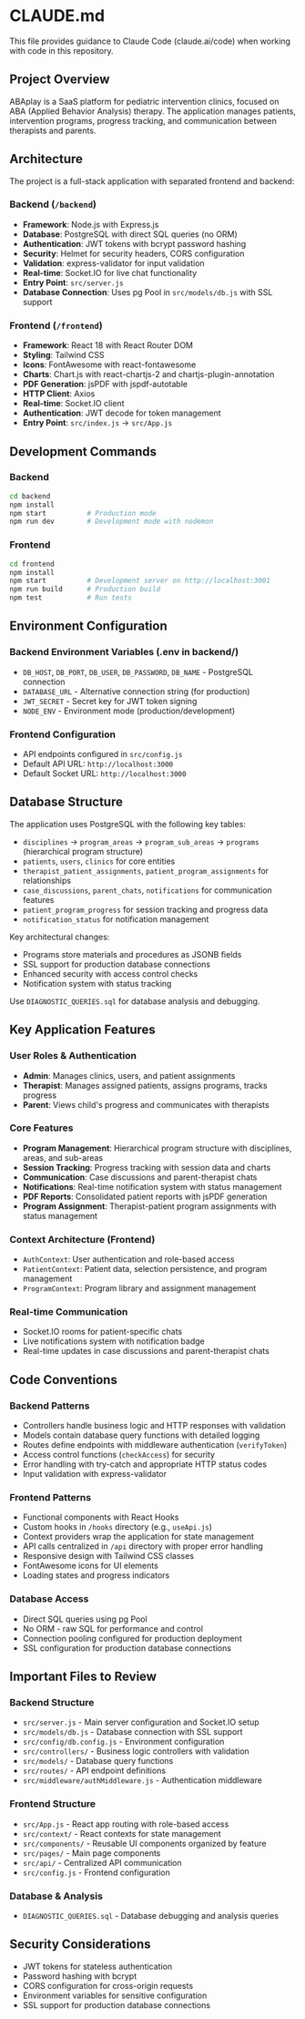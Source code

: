 # CLAUDE.md

This file provides guidance to Claude Code (claude.ai/code) when working with code in this repository.

## Project Overview

ABAplay is a SaaS platform for pediatric intervention clinics, focused on ABA (Applied Behavior Analysis) therapy. The application manages patients, intervention programs, progress tracking, and communication between therapists and parents.

## Architecture

The project is a full-stack application with separated frontend and backend:

### Backend (`/backend`)
- **Framework**: Node.js with Express.js
- **Database**: PostgreSQL with direct SQL queries (no ORM)
- **Authentication**: JWT tokens with bcrypt password hashing
- **Security**: Helmet for security headers, CORS configuration
- **Validation**: express-validator for input validation
- **Real-time**: Socket.IO for live chat functionality
- **Entry Point**: `src/server.js`
- **Database Connection**: Uses pg Pool in `src/models/db.js` with SSL support

### Frontend (`/frontend`)
- **Framework**: React 18 with React Router DOM
- **Styling**: Tailwind CSS
- **Icons**: FontAwesome with react-fontawesome
- **Charts**: Chart.js with react-chartjs-2 and chartjs-plugin-annotation
- **PDF Generation**: jsPDF with jspdf-autotable
- **HTTP Client**: Axios
- **Real-time**: Socket.IO client
- **Authentication**: JWT decode for token management
- **Entry Point**: `src/index.js` → `src/App.js`

## Development Commands

### Backend
```bash
cd backend
npm install
npm start          # Production mode
npm run dev        # Development mode with nodemon
```

### Frontend
```bash
cd frontend
npm install
npm start          # Development server on http://localhost:3001
npm run build      # Production build
npm test           # Run tests
```

## Environment Configuration

### Backend Environment Variables (.env in backend/)
- `DB_HOST`, `DB_PORT`, `DB_USER`, `DB_PASSWORD`, `DB_NAME` - PostgreSQL connection
- `DATABASE_URL` - Alternative connection string (for production)
- `JWT_SECRET` - Secret key for JWT token signing
- `NODE_ENV` - Environment mode (production/development)

### Frontend Configuration
- API endpoints configured in `src/config.js`
- Default API URL: `http://localhost:3000`
- Default Socket URL: `http://localhost:3000`

## Database Structure

The application uses PostgreSQL with the following key tables:
- `disciplines` → `program_areas` → `program_sub_areas` → `programs` (hierarchical program structure)
- `patients`, `users`, `clinics` for core entities
- `therapist_patient_assignments`, `patient_program_assignments` for relationships
- `case_discussions`, `parent_chats`, `notifications` for communication features
- `patient_program_progress` for session tracking and progress data
- `notification_status` for notification management

Key architectural changes:
- Programs store materials and procedures as JSONB fields
- SSL support for production database connections
- Enhanced security with access control checks
- Notification system with status tracking

Use `DIAGNOSTIC_QUERIES.sql` for database analysis and debugging.

## Key Application Features

### User Roles & Authentication
- **Admin**: Manages clinics, users, and patient assignments
- **Therapist**: Manages assigned patients, assigns programs, tracks progress
- **Parent**: Views child's progress and communicates with therapists

### Core Features
- **Program Management**: Hierarchical program structure with disciplines, areas, and sub-areas
- **Session Tracking**: Progress tracking with session data and charts
- **Communication**: Case discussions and parent-therapist chats
- **Notifications**: Real-time notification system with status management
- **PDF Reports**: Consolidated patient reports with jsPDF generation
- **Program Assignment**: Therapist-patient program assignments with status management

### Context Architecture (Frontend)
- `AuthContext`: User authentication and role-based access
- `PatientContext`: Patient data, selection persistence, and program management
- `ProgramContext`: Program library and assignment management

### Real-time Communication
- Socket.IO rooms for patient-specific chats
- Live notifications system with notification badge
- Real-time updates in case discussions and parent-therapist chats

## Code Conventions

### Backend Patterns
- Controllers handle business logic and HTTP responses with validation
- Models contain database query functions with detailed logging
- Routes define endpoints with middleware authentication (`verifyToken`)
- Access control functions (`checkAccess`) for security
- Error handling with try-catch and appropriate HTTP status codes
- Input validation with express-validator

### Frontend Patterns
- Functional components with React Hooks
- Custom hooks in `/hooks` directory (e.g., `useApi.js`)
- Context providers wrap the application for state management
- API calls centralized in `/api` directory with proper error handling
- Responsive design with Tailwind CSS classes
- FontAwesome icons for UI elements
- Loading states and progress indicators

### Database Access
- Direct SQL queries using pg Pool
- No ORM - raw SQL for performance and control
- Connection pooling configured for production deployment
- SSL configuration for production database connections

## Important Files to Review

### Backend Structure
- `src/server.js` - Main server configuration and Socket.IO setup
- `src/models/db.js` - Database connection with SSL support
- `src/config/db.config.js` - Environment configuration
- `src/controllers/` - Business logic controllers with validation
- `src/models/` - Database query functions
- `src/routes/` - API endpoint definitions
- `src/middleware/authMiddleware.js` - Authentication middleware

### Frontend Structure
- `src/App.js` - React app routing with role-based access
- `src/context/` - React contexts for state management
- `src/components/` - Reusable UI components organized by feature
- `src/pages/` - Main page components
- `src/api/` - Centralized API communication
- `src/config.js` - Frontend configuration

### Database & Analysis
- `DIAGNOSTIC_QUERIES.sql` - Database debugging and analysis queries

## Security Considerations

- JWT tokens for stateless authentication
- Password hashing with bcrypt
- CORS configuration for cross-origin requests
- Environment variables for sensitive configuration
- SSL support for production database connections